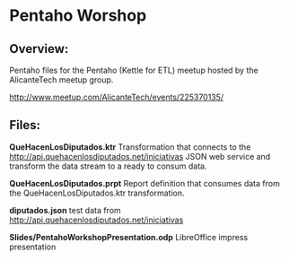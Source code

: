 Pentaho Worshop
============

Overview:
---------
Pentaho files for the Pentaho (Kettle for ETL) meetup hosted by the AlicanteTech meetup group.

http://www.meetup.com/AlicanteTech/events/225370135/

Files:
---------

**QueHacenLosDiputados.ktr** Transformation that connects to the http://api.quehacenlosdiputados.net/iniciativas JSON web service and transform the data stream to a ready to consum data.

**QueHacenLosDiputados.prpt** Report definition that consumes data from the QueHacenLosDiputados.ktr transformation.

**diputados.json** test data from http://api.quehacenlosdiputados.net/iniciativas

**Slides/PentahoWorkshopPresentation.odp** LibreOffice impress presentation
